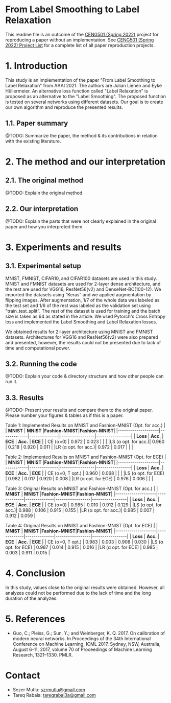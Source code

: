 # From Label Smoothing to Label Relaxation

This readme file is an outcome of the [CENG501 (Spring 2022)](https://ceng.metu.edu.tr/~skalkan/DL/) project for reproducing a paper without an implementation. See [CENG501 (Spring 2022) Project List](https://github.com/CENG501-Projects/CENG501-Spring2022) for a complete list of all paper reproduction projects.

# 1. Introduction

This study is an implementation of the paper "From Label Smoothing to Label Relaxation" from AAAI 2021. The authors are Julian Lienen and Eyke Hüllermeier. An alternative loss function called "Label Relaxation" is proposed as an alternative to the "Label Smoothing". The proposed function is tested on several networks using different datasets. Our goal is to create our own algorithm and reproduce the presented results.

## 1.1. Paper summary

@TODO: Summarize the paper, the method & its contributions in relation with the existing literature.

# 2. The method and our interpretation

## 2.1. The original method

@TODO: Explain the original method.

## 2.2. Our interpretation 

@TODO: Explain the parts that were not clearly explained in the original paper and how you interpreted them.

# 3. Experiments and results

## 3.1. Experimental setup

MNIST, FMNIST, CIFAR10, and CIFAR100 datasets are used in this study. MNIST and FMNIST datasets are used for 2-layer dense architecture, and the rest are used for VGG16, ResNet56(v2) and DenseNet-BC(100-12).
We imported the datasets using “Keras” and we applied augmentation by flipping images. After augmentation, 1/7 of the whole data was labeled as the test set and 1/6 of the rest was labeled as the validation set using "train_test_split". The rest of the dataset is used for training and the batch size is taken as 64 as stated in the article. We used Pytorch's Cross Entropy loss and implemented the Label Smoothing and Label Relaxation losses. 

We obtained results for 2-layer architecture using MNIST and FMNIST datasets. Architectures for VGG16 and ResNet56(v2) were also prepared and presented, however, the results could not be presented due to lack of time and computational power.

## 3.2. Running the code

@TODO: Explain your code & directory structure and how other people can run it.

## 3.3. Results

@TODO: Present your results and compare them to the original paper. Please number your figures & tables as if this is a paper.

Table 1: Implemented Results on MNIST and Fashion-MNIST (Opt. for acc.)
|                    |  **MNIST**  |  **MNIST**   |**Fashion-MNIST**|**Fashion-MNIST**|
|--------------------|-------------|--------------|-----------------|-----------------|
|     **Loss**       |  **Acc.**   |   **ECE**    |    **Acc.**     |     **ECE**     |
|     CE (α=0)       |   0.972     |    0.023     |                 |                 |
|LS (α opt. for acc.)|   0.960     |    0.218     |      0.920      |      0.011      |
|LR (α opt. for acc.)|   0.972     |    0.017     |                 |                 |

Table 2: Implemented Results on MNIST and Fashion-MNIST (Opt. for ECE)
|                    |  **MNIST**  |  **MNIST**   |**Fashion-MNIST**|**Fashion-MNIST**|
|--------------------|-------------|--------------|-----------------|-----------------|
|     **Loss**       |  **Acc.**   |   **ECE**    |    **Acc.**     |     **ECE**     |
|  CE (α=0, T opt.)  |   0.960     |    0.068     |                 |                 |
|LS (α opt. for ECE) |   0.982     |    0.017     |      0.920      |      0.008      |
|LR (α opt. for ECE) |   0.976     |    0.006     |                 |                 |

Table 3: Original Results on MNIST and Fashion-MNIST (Opt. for acc.)
|                    |  **MNIST**  |  **MNIST**   |**Fashion-MNIST**|**Fashion-MNIST**|
|--------------------|-------------|--------------|-----------------|-----------------|
|     **Loss**       |  **Acc.**   |   **ECE**    |    **Acc.**     |     **ECE**     |
|     CE (α=0)       |   0.985     |    0.010     |      0.912      |      0.129      |
|LS (α opt. for acc.)|   0.988     |    0.106     |      0.915      |      0.155      |
|LR (α opt. for acc.)|   0.985     |    0.007     |      0.912      |      0.059      |

Table 4: Original Results on MNIST and Fashion-MNIST (Opt. for ECE)
|                    |  **MNIST**  |  **MNIST**   |**Fashion-MNIST**|**Fashion-MNIST**|
|--------------------|-------------|--------------|-----------------|-----------------|
|     **Loss**       |  **Acc.**   |   **ECE**    |    **Acc.**     |     **ECE**     |
|  CE (α=0, T opt.)  |   0.983     |    0.003     |     0.908       |      0.030      |
|LS (α opt. for ECE) |   0.987     |    0.014     |     0.915       |      0.016      |
|LR (α opt. for ECE) |   0.985     |    0.003     |     0.911       |      0.015      |

# 4. Conclusion

In this study, values close to the original results were obtained.
However, all analyzes could not be performed due to the lack of time and the long duration of the analyzes.

# 5. References

- Guo, C.; Pleiss, G.; Sun, Y.; and Weinberger, K. Q. 2017. On calibration of modern neural networks. In Proceedings of the 34th International Conference on Machine Learning, ICML 2017, Sydney, NSW, Australia, August 6-11, 2017, volume 70 of Proceedings of Machine Learning Research, 1321–1330. PMLR.


# Contact

- Sezer Mutlu: szrmutlu@gmail.com
- Tareq Rabaia: tareqrabai3a@gmail.com
